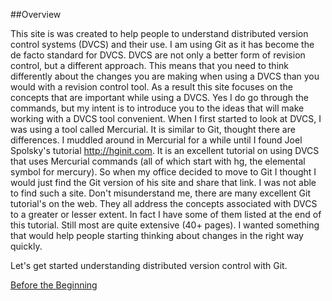 ##Overview

This site is was created to help people to understand distributed version control systems (DVCS) and their use.  I am using Git as it has become the de facto standard for DVCS.  DVCS are not only a better form of revision control, but a different approach.  This means that you need to think differently about the changes you are making when using a DVCS than you would with a revision control tool.  As a result this site focuses on the concepts that are important while using a DVCS.  Yes I do go through the commands, but my intent is to introduce you to the ideas that will make working with a DVCS tool convenient.
  When I first started to look at DVCS, I was using a tool called Mercurial.  It is similar to Git, thought there are differences.  I muddled around in Mercurial for a while until I found Joel Spolsky's tutorial http://hginit.com.  It is an excellent tutorial on using DVCS that uses Mercurial commands (all of which start with hg, the elemental symbol for mercury).  So when my office decided to move to Git I thought I would just find the Git version of his site and share that link.  I was not able to find such a site.  Don't misunderstand me, there are many excellent Git tutorial's on the web.  They all address the concepts associated with DVCS to a greater or lesser extent.  In fact I have some of them listed at the end of this tutorial.  Still most are quite extensive (40+ pages).  I wanted something that would help people starting thinking about changes in the right way quickly.

  Let's get started understanding distributed version control with Git.

  [Before the Beginning](./before-the-beginning.html)

